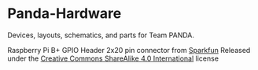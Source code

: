 Panda-Hardware
======

Devices, layouts, schematics, and parts for Team PANDA. 

Raspberry Pi B+ GPIO Header 2x20 pin connector from [Sparkfun](https://github.com/sparkfun/SparkFun-Eagle-Libraries)
Released under the [Creative Commons ShareAlike 4.0 International](https://creativecommons.org/licenses/by-sa/4.0/) license
